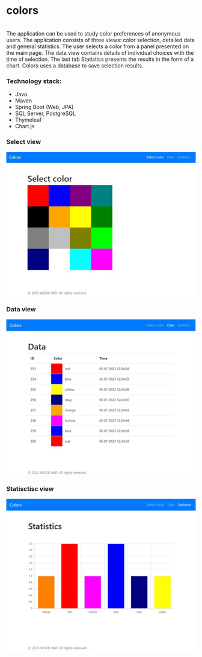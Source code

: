 # colors
<br>
The application can be used to study color preferences of anonymous users. The application consists of three views: color selection, detailed data and general statistics. The user selects a color from a panel presented on the main page. The data view contains  details of individual choices with the time of selection. The last tab Statistics presents the results in the form of a chart. Colors uses a database to save selection results.  
<br>

### Technology stack: 
* Java
* Maven
* Spring Boot (Web, JPA)
* SQL Server, PostgreSQL
* Thymeleaf
* Chart.js

### Select view
<p align="center">
<img src="src/main/resources/static/selectPage.jpg" alt='selectPage' />
</p>

### Data view
<p align="center">
<img src="src/main/resources/static/dataPage.jpg" alt='dataPage' />
</p>

### Statisctisc view
<p align="center">
<img src="src/main/resources/static/statPage.jpg" alt='statPage' />
</p>



